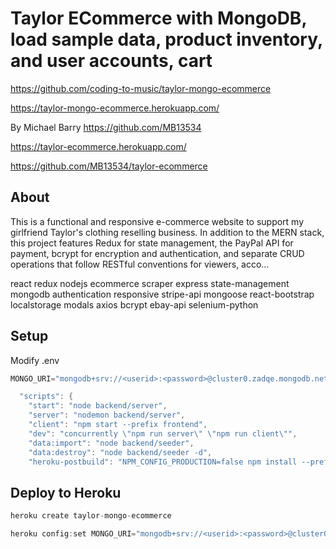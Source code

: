 # Taylor ECommerce with MongoDB, load sample data, product inventory, and user accounts, cart

https://github.com/coding-to-music/taylor-mongo-ecommerce

https://taylor-mongo-ecommerce.herokuapp.com/

By Michael Barry https://github.com/MB13534

https://taylor-ecommerce.herokuapp.com/

https://github.com/MB13534/taylor-ecommerce

## About

This is a functional and responsive e-commerce website to support my girlfriend Taylor's clothing reselling business. In addition to the MERN stack, this project features Redux for state management, the PayPal API for payment, bcrypt for encryption and authentication, and separate CRUD operations that follow RESTful conventions for viewers, acco…

react redux nodejs ecommerce scraper express state-management mongodb authentication responsive stripe-api mongoose react-bootstrap localstorage modals axios bcrypt ebay-api selenium-python

## Setup

Modify .env

```java
MONGO_URI="mongodb+srv://<userid>:<password>@cluster0.zadqe.mongodb.net/TaylorEcommerce?retryWrites=true&w=majority"
```

```java
  "scripts": {
    "start": "node backend/server",
    "server": "nodemon backend/server",
    "client": "npm start --prefix frontend",
    "dev": "concurrently \"npm run server\" \"npm run client\"",
    "data:import": "node backend/seeder",
    "data:destroy": "node backend/seeder -d",
    "heroku-postbuild": "NPM_CONFIG_PRODUCTION=false npm install --prefix frontend && npm run build --prefix frontend"
```

## Deploy to Heroku

```java
heroku create taylor-mongo-ecommerce

heroku config:set MONGO_URI="mongodb+srv://<userid>:<password>@cluster0.zadqe.mongodb.net/TaylorEcommerce?retryWrites=true&w=majority"
```

